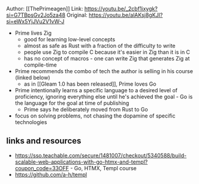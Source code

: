 Author: [[ThePrimeagen]]
Link: https://youtu.be/_2cbf1ixygk?si=G7TBpsGv2Jo5za48
Original: https://youtu.be/alAKsj8gKJI?si=eWx5YjJVu2V1vW-J

- Prime lives Zig
	- good for learning low-level concepts
	- almost as safe as Rust with a fraction of the difficulty to write
	- people use Zig to compile C because it's easier in Zig than it is in C
	- has no concept of macros - one can write Zig that generates Zig at compile-time
- Prime recommends the combo of tech the author is selling in his course (linked below)
	- as in [[Gleam 1.0 has been released]], Prime loves Go
- Prime intentionally learns a specific language to a desired level of proficiency, ignoring everything else until he's achieved the goal - Go is the language for the goal at time of publishing
	- Prime says he deliberately moved from Rust to Go
- focus on solving problems, not chasing the dopamine of specific technologies
## links and resources

- https://sso.teachable.com/secure/1481007/checkout/5340588/build-scalable-web-applications-with-go-htmx-and-templ?coupon_code=33OFF - Go, HTMX, Templ course
- https://github.com/a-h/templ